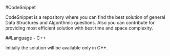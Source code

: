 #CodeSnippet

CodeSnippet is a repository where you can find the best solution of general Data Structures and Algorithmic questions. Also you can contribute for providing most efficient solution with best time and space complexity.

##Language - C++

Initially the solution will be available only in C++.

